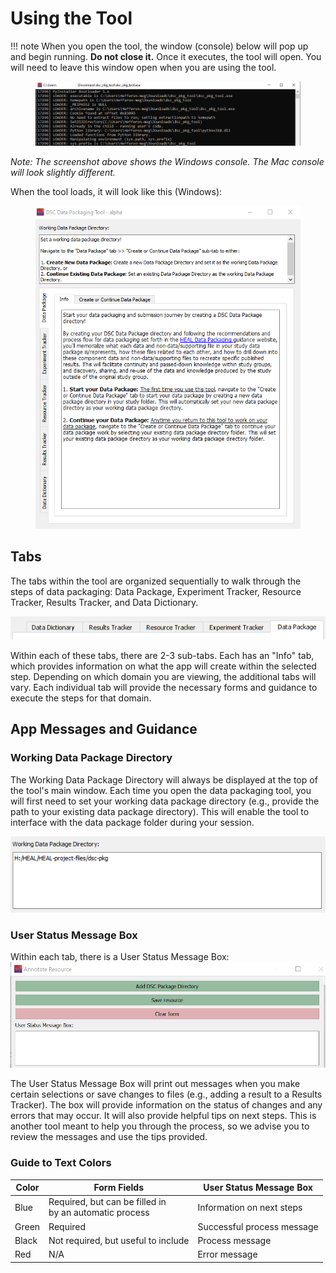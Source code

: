 # Using the Tool

!!! note 
    When you open the tool, the window (console) below will pop up and begin running. **Do not close it.** Once it executes, the tool will open. You will need to leave this window open when you are using the tool.
    <figure markdown>
    ![](../app-screenshots/exe-window.PNG)
        <figcaption></figcaption>
    </figure>
    *Note: The screenshot above shows the Windows console. The Mac console will look slightly different.*

When the tool loads, it will look like this (Windows):
    <figure markdown>
        ![](../app-screenshots/windows-gui.PNG)
        <figcaption></figcaption>
    </figure>


## Tabs

The tabs within the tool are organized sequentially to walk through the steps of data packaging: Data Package, Experiment Tracker, Resource Tracker, Results Tracker, and Data Dictionary.

![](../app-screenshots/main-tabs.PNG)

Within each of these tabs, there are 2-3 sub-tabs. Each has an "Info" tab, which provides information on what the app will create within the selected step. Depending on which domain you are viewing, the additional tabs will vary. Each individual tab will provide the necessary forms and guidance to execute the steps for that domain.

## App Messages and Guidance
### Working Data Package Directory
The Working Data Package Directory will always be displayed at the top of the tool's main window. Each time you open the data packaging tool, you will first need to set your working data package directory (e.g., provide the path to your existing data package directory). This will enable the tool to interface with the data package folder during your session.

![](../app-screenshots/work-dir-view.PNG)


### User Status Message Box

Within each tab, there is a User Status Message Box:
![](../app-screenshots/usmb-intro.PNG)

The User Status Message Box will print out messages when you make certain selections or save changes to files (e.g., adding a result to a Results Tracker). The box will provide information on the status of changes and any errors that may occur. It will also provide helpful tips on next steps. This is another tool meant to help you through the process, so we advise you to review the messages and use the tips provided.

### Guide to Text Colors

| Color   | Form Fields                         | User Status Message Box                   |
| ------- | ----------------------------------- | ----------------------------------------- |
| Blue | Required, but can be filled in <br>by an automatic process | Information on next steps |
| Green| Required | Successful process message |
| Black | Not required, but useful to include | Process message |
| Red | N/A | Error message |